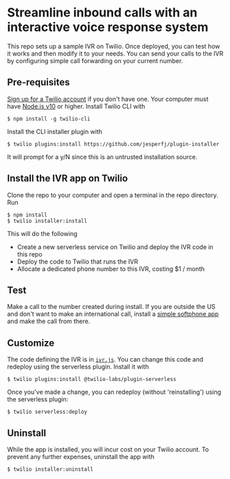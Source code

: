 # Streamline inbound calls with an interactive voice response system

This repo sets up a sample IVR on Twilio. Once deployed, you can test how it works and then modify it to your needs. You can send your calls to the IVR by configuring simple call forwarding on your current number.

## Pre-requisites

[Sign up for a Twilio account](https://www.twilio.com/try-twilio) if you don't have one. Your computer must have [Node.js v10](https://nodejs.org/en/download/) or higher. Install Twilio CLI with

    $ npm install -g twilio-cli

Install the CLI installer plugin with

    $ twilio plugins:install https://github.com/jesperfj/plugin-installer

It will prompt for a y/N since this is an untrusted installation source.

## Install the IVR app on Twilio

Clone the repo to your computer and open a terminal in the repo directory. Run

    $ npm install
    $ twilio installer:install

This will do the following

* Create a new serverless service on Twilio and deploy the IVR code in this repo
* Deploy the code to Twilio that runs the IVR
* Allocate a dedicated phone number to this IVR, costing $1 / month

## Test

Make a call to the number created during install. If you are outside the US and don't want to make an international call, install a [simple softphone app](https://github.com/jesperfj/twilio-voip-phone) and make the call from there.

## Customize

The code defining the IVR is in [`ivr.js`](functions/ivr.js). You can change this code and redeploy using the serverless plugin. Install it with

    $ twilio plugins:install @twilio-labs/plugin-serverless

Once you've made a change, you can redeploy (without 'reinstalling') using the serverless plugin:

    $ twilio serverless:deploy

## Uninstall

While the app is installed, you will incur cost on your Twilio account. To prevent any further expenses, uninstall the app with

    $ twilio installer:uninstall


